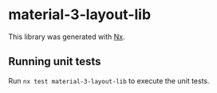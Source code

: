 # material-3-layout-lib

This library was generated with [Nx](https://nx.dev).

## Running unit tests

Run `nx test material-3-layout-lib` to execute the unit tests.
